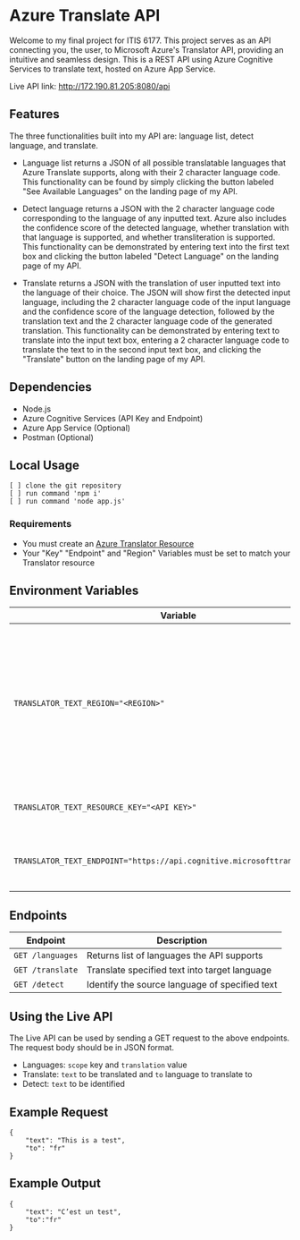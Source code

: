 # Azure Translate API

Welcome to my final project for ITIS 6177. This project serves as an API connecting you, the user, to Microsoft Azure's Translator API, providing an intuitive and seamless design. This is a REST API using Azure Cognitive Services to translate text, hosted on Azure App Service. 

Live API link: http://172.190.81.205:8080/api

## Features 

The three functionalities built into my API are: language list, detect language, and translate.

- Language list returns a JSON of all possible translatable languages that Azure Translate supports, along with their 2 character language code. This functionality can be found by simply clicking the button labeled "See Available Languages" on the landing page of my API.

- Detect language returns a JSON with the 2 character language code corresponding to the language of any inputted text. Azure also includes the confidence score of the detected language, whether translation with that language is supported, and whether transliteration is supported. This functionality can be demonstrated by entering text into the first text box and clicking the button labeled "Detect Language" on the landing page of my API.

- Translate returns a JSON with the translation of user inputted text into the language of their choice. The JSON will show first the detected input language, including the 2 character language code of the input language and the confidence score of the language detection, followed by the translation text and the 2 character language code of the generated translation. This functionality can be demonstrated by entering text to translate into the input text box, entering a 2 character language code to translate the text to in the second input text box, and clicking the "Translate" button on the landing page of my API.

## Dependencies 

- Node.js
- Azure Cognitive Services (API Key and Endpoint)
- Azure App Service (Optional)
- Postman (Optional)

## Local Usage

```
[ ] clone the git repository
[ ] run command 'npm i'
[ ] run command 'node app.js'
```  

### Requirements 

- You must create an [Azure Translator Resource](https://azure.microsoft.com/en-us/products/cognitive-services/translator/)
- Your "Key" "Endpoint" and "Region" Variables must be set to match your Translator resource

## Environment Variables 

| Variable                            | Description                                                                           |
| ----------------------------------- | ------------------------------------------------------------------------------------- |
| `TRANSLATOR_TEXT_REGION="<REGION>"` | This is the region that is used to translate the text. It should be in the format "region" e.g. "eastus". This must match the Azure region |
| `TRANSLATOR_TEXT_RESOURCE_KEY="<API KEY>"` | This is the API key to authenticate the user |
| `TRANSLATOR_TEXT_ENDPOINT="https://api.cognitive.microsofttranslator.com"` | This is the endpoint used to translate the text |


## Endpoints

| Endpoint             | Description                                     |
| -------------------- | ----------------------------------------------- |
| `GET /languages`     | Returns list of languages the API supports      |
| `GET /translate`     | Translate specified text into target language   |
| `GET /detect`        | Identify the source language of specified text  |


## Using the Live API

The Live API can be used by sending a GET request to the above endpoints. The request body should be in JSON format. 

- Languages: ```scope``` key and ```translation``` value
- Translate: ```text``` to be translated and ```to``` language to translate to
- Detect: ```text``` to be identified

## Example Request

```
{ 
    "text": "This is a test",
    "to": "fr"
}
```

## Example Output

```
{
    "text": "C’est un test",
    "to":"fr"
}
```
